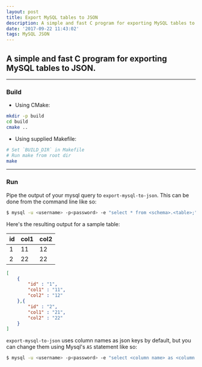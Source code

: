 ```yaml
---
layout: post
title: Export MySQL tables to JSON
description: A simple and fast C program for exporting MySQL tables to JSON
date: '2017-09-22 11:43:02'
tags: MySQL JSON
---
```



## A simple and fast C program for exporting MySQL tables to JSON.

***

### Build
* Using CMake: 
```sh
mkdir -p build
cd build
cmake ..
```

* Using supplied Makefile:
```sh
# Set `BUILD_DIR` in Makefile
# Run make from root dir
make 
```

***

### Run

Pipe the output of your mysql query to `export-mysql-to-json`. 
This can be done from the command line like so:
```sh
$ mysql -u <username> -p<password> -e "select * from <schema>.<table>;" | ./build/export-mysql-to-json
```

Here's the resulting output for a sample table:

id | col1 | col2
-- | ---- | ----
1 | 11 | 12
2 | 22 | 22


```json
[ 
	{
		"id" : "1",
		"col1" : "11",
		"col2" : "12"
	},{
		"id" : "2",
		"col1" : "21",
		"col2" : "22"
	}
]
```


`export-mysql-to-json` uses column names as json keys by default, but you can change them using Mysql's `AS` statement like so:
```sh
$ mysql -u <username> -p<password> -e "select <column name> as <column name alias> from <schema>.<table>;" | ./build/export-mysql-to-json
```



